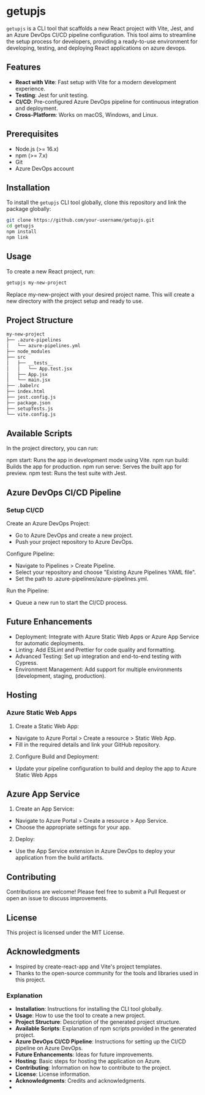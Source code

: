 
# getupjs

`getupjs` is a CLI tool that scaffolds a new React project with Vite, Jest, and an Azure DevOps CI/CD pipeline configuration. This tool aims to streamline the setup process for developers, providing a ready-to-use environment for developing, testing, and deploying React applications on azure devops.

## Features

- **React with Vite**: Fast setup with Vite for a modern development experience.
- **Testing**: Jest for unit testing.
- **CI/CD**: Pre-configured Azure DevOps pipeline for continuous integration and deployment.
- **Cross-Platform**: Works on macOS, Windows, and Linux.

## Prerequisites

- Node.js (>= 16.x)
- npm (>= 7.x)
- Git
- Azure DevOps account

## Installation

To install the `getupjs` CLI tool globally, clone this repository and link the package globally:

```bash
git clone https://github.com/your-username/getupjs.git
cd getupjs
npm install
npm link
```

## Usage
To create a new React project, run:
```bash
getupjs my-new-project
```
Replace my-new-project with your desired project name. This will create a new directory with the project setup and ready to use.

## Project Structure
```bash
my-new-project
├── .azure-pipelines
│   └── azure-pipelines.yml
├── node_modules
├── src
│   ├── __tests__
│   │   └── App.test.jsx
│   ├── App.jsx
│   └── main.jsx
├── .babelrc
├── index.html
├── jest.config.js
├── package.json
├── setupTests.js
└── vite.config.js
```

## Available Scripts

In the project directory, you can run:

npm start: Runs the app in development mode using Vite.
npm run build: Builds the app for production.
npm run serve: Serves the built app for preview.
npm test: Runs the test suite with Jest.


## Azure DevOps CI/CD Pipeline

### Setup CI/CD
  Create an Azure DevOps Project:
   - Go to Azure DevOps and create a new project.
   - Push your project repository to Azure DevOps.
    
  Configure Pipeline:
   - Navigate to Pipelines > Create Pipeline.
   - Select your repository and choose "Existing Azure Pipelines YAML file".
   - Set the path to .azure-pipelines/azure-pipelines.yml.
    
  Run the Pipeline:
   - Queue a new run to start the CI/CD process.

## Future Enhancements
 - Deployment: Integrate with Azure Static Web Apps or Azure App Service for automatic deployments.
 - Linting: Add ESLint and Prettier for code quality and formatting.
 - Advanced Testing: Set up integration and end-to-end testing with Cypress.
 - Environment Management: Add support for multiple environments (development, staging, production).

## Hosting
  ### Azure Static Web Apps
  1. Create a Static Web App:
   - Navigate to Azure Portal > Create a resource > Static Web App.
   - Fill in the required details and link your GitHub repository.
  2. Configure Build and Deployment:
   - Update your pipeline configuration to build and deploy the app to Azure Static Web Apps

## Azure App Service
1. Create an App Service:

 - Navigate to Azure Portal > Create a resource > App Service.
 - Choose the appropriate settings for your app.
2. Deploy:
 - Use the App Service extension in Azure DevOps to deploy your application from the build artifacts.

## Contributing
  Contributions are welcome! Please feel free to submit a Pull Request or open an issue to discuss improvements.
  
## License
  This project is licensed under the MIT License.

## Acknowledgments
 - Inspired by create-react-app and Vite's project templates.
 - Thanks to the open-source community for the tools and libraries used in this project.





  
### Explanation

- **Installation**: Instructions for installing the CLI tool globally.
- **Usage**: How to use the tool to create a new project.
- **Project Structure**: Description of the generated project structure.
- **Available Scripts**: Explanation of npm scripts provided in the generated project.
- **Azure DevOps CI/CD Pipeline**: Instructions for setting up the CI/CD pipeline on Azure DevOps.
- **Future Enhancements**: Ideas for future improvements.
- **Hosting**: Basic steps for hosting the application on Azure.
- **Contributing**: Information on how to contribute to the project.
- **License**: License information.
- **Acknowledgments**: Credits and acknowledgments.
- 
